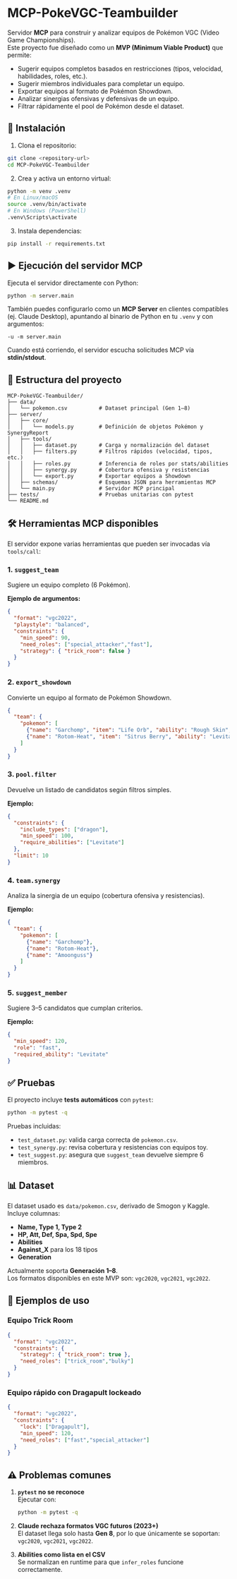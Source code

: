 # MCP-PokeVGC-Teambuilder

Servidor **MCP** para construir y analizar equipos de Pokémon VGC (Video Game Championships).  
Este proyecto fue diseñado como un **MVP (Minimum Viable Product)** que permite:

- Sugerir equipos completos basados en restricciones (tipos, velocidad, habilidades, roles, etc.).
- Sugerir miembros individuales para completar un equipo.
- Exportar equipos al formato de Pokémon Showdown.
- Analizar sinergias ofensivas y defensivas de un equipo.
- Filtrar rápidamente el pool de Pokémon desde el dataset.

## 🚀 Instalación

1. Clona el repositorio:

```bash
git clone <repository-url>
cd MCP-PokeVGC-Teambuilder
```

2. Crea y activa un entorno virtual:

```bash
python -m venv .venv
# En Linux/macOS
source .venv/bin/activate
# En Windows (PowerShell)
.venv\Scripts\activate
```

3. Instala dependencias:

```bash
pip install -r requirements.txt
```

## ▶️ Ejecución del servidor MCP

Ejecuta el servidor directamente con Python:

```bash
python -m server.main
```

También puedes configurarlo como un **MCP Server** en clientes compatibles (ej. Claude Desktop), apuntando al binario de Python en tu `.venv` y con argumentos:

```
-u -m server.main
```

Cuando está corriendo, el servidor escucha solicitudes MCP vía **stdin/stdout**.

## 📂 Estructura del proyecto

```
MCP-PokeVGC-Teambuilder/
├── data/
│   └── pokemon.csv          # Dataset principal (Gen 1–8)
├── server/
│   ├── core/
│   │   └── models.py        # Definición de objetos Pokémon y SynergyReport
│   ├── tools/
│   │   ├── dataset.py       # Carga y normalización del dataset
│   │   ├── filters.py       # Filtros rápidos (velocidad, tipos, etc.)
│   │   ├── roles.py         # Inferencia de roles por stats/abilities
│   │   ├── synergy.py       # Cobertura ofensiva y resistencias
│   │   └── export.py        # Exportar equipos a Showdown
│   ├── schemas/             # Esquemas JSON para herramientas MCP
│   └── main.py              # Servidor MCP principal
├── tests/                   # Pruebas unitarias con pytest
└── README.md
```

## 🛠 Herramientas MCP disponibles

El servidor expone varias herramientas que pueden ser invocadas vía `tools/call`:

### 1. `suggest_team`
Sugiere un equipo completo (6 Pokémon).

**Ejemplo de argumentos:**

```json
{
  "format": "vgc2022",
  "playstyle": "balanced",
  "constraints": {
    "min_speed": 90,
    "need_roles": ["special_attacker","fast"],
    "strategy": { "trick_room": false }
  }
}
```

### 2. `export_showdown`
Convierte un equipo al formato de Pokémon Showdown.

```json
{
  "team": {
    "pokemon": [
      {"name": "Garchomp", "item": "Life Orb", "ability": "Rough Skin", "moves": ["Earthquake","Rock Slide"]},
      {"name": "Rotom-Heat", "item": "Sitrus Berry", "ability": "Levitate"}
    ]
  }
}
```

### 3. `pool.filter`
Devuelve un listado de candidatos según filtros simples.

**Ejemplo:**

```json
{
  "constraints": {
    "include_types": ["dragon"],
    "min_speed": 100,
    "require_abilities": ["Levitate"]
  },
  "limit": 10
}
```

### 4. `team.synergy`
Analiza la sinergia de un equipo (cobertura ofensiva y resistencias).

**Ejemplo:**

```json
{
  "team": {
    "pokemon": [
      {"name": "Garchomp"},
      {"name": "Rotom-Heat"},
      {"name": "Amoonguss"}
    ]
  }
}
```

### 5. `suggest_member`
Sugiere 3–5 candidatos que cumplan criterios.

**Ejemplo:**

```json
{
  "min_speed": 120,
  "role": "fast",
  "required_ability": "Levitate"
}
```

## ✅ Pruebas

El proyecto incluye **tests automáticos** con `pytest`:

```bash
python -m pytest -q
```

Pruebas incluidas:

- `test_dataset.py`: valida carga correcta de `pokemon.csv`.
- `test_synergy.py`: revisa cobertura y resistencias con equipos toy.
- `test_suggest.py`: asegura que `suggest_team` devuelve siempre 6 miembros.

## 📊 Dataset

El dataset usado es `data/pokemon.csv`, derivado de Smogon y Kaggle.  
Incluye columnas:

- **Name, Type 1, Type 2**
- **HP, Att, Def, Spa, Spd, Spe**
- **Abilities**
- **Against_X** para los 18 tipos
- **Generation**

Actualmente soporta **Generación 1–8**.  
Los formatos disponibles en este MVP son: `vgc2020`, `vgc2021`, `vgc2022`.

## 🧪 Ejemplos de uso

### Equipo Trick Room

```json
{
  "format": "vgc2022",
  "constraints": {
    "strategy": { "trick_room": true },
    "need_roles": ["trick_room","bulky"]
  }
}
```

### Equipo rápido con Dragapult lockeado

```json
{
  "format": "vgc2022",
  "constraints": {
    "lock": ["Dragapult"],
    "min_speed": 120,
    "need_roles": ["fast","special_attacker"]
  }
}
```

## ⚠️ Problemas comunes

1. **`pytest` no se reconoce**  
   Ejecutar con:  
   ```bash
   python -m pytest -q
   ```

2. **Claude rechaza formatos VGC futuros (2023+)**  
   El dataset llega solo hasta **Gen 8**, por lo que únicamente se soportan: `vgc2020`, `vgc2021`, `vgc2022`.

3. **Abilities como lista en el CSV**  
   Se normalizan en runtime para que `infer_roles` funcione correctamente.

